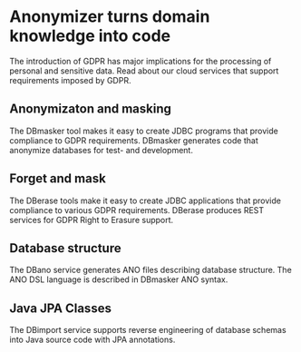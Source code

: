 # Anonymizer turns domain knowledge into code

The introduction of GDPR has major implications for the processing of personal and sensitive data. Read about our cloud services that support requirements imposed by GDPR.

## Anonymizaton and masking

The DBmasker tool makes it easy to create JDBC programs that provide compliance to GDPR requirements. DBmasker generates code that anonymize databases for test- and development.

## Forget and mask

The DBerase tools make it easy to create JDBC applications that provide compliance to various GDPR requirements. DBerase produces REST services for GDPR Right to Erasure support.

## Database structure

The DBano service generates ANO files describing database structure. The ANO DSL language is described in DBmasker ANO syntax.

## Java JPA Classes

The DBimport service supports reverse engineering of database schemas into Java source code with JPA annotations.
